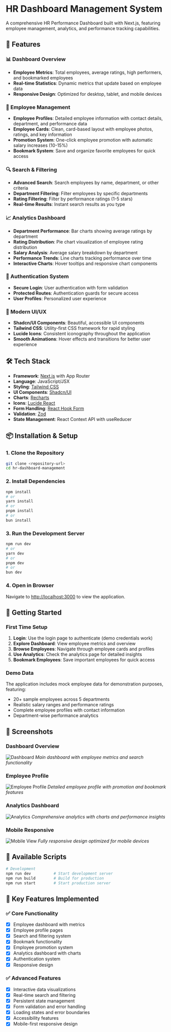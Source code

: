 # HR Dashboard Management System

A comprehensive HR Performance Dashboard built with Next.js, featuring employee management, analytics, and performance tracking capabilities.

## 🚀 Features

### 📊 Dashboard Overview
- **Employee Metrics**: Total employees, average ratings, high performers, and bookmarked employees
- **Real-time Statistics**: Dynamic metrics that update based on employee data
- **Responsive Design**: Optimized for desktop, tablet, and mobile devices

### 👥 Employee Management
- **Employee Profiles**: Detailed employee information with contact details, department, and performance data
- **Employee Cards**: Clean, card-based layout with employee photos, ratings, and key information
- **Promotion System**: One-click employee promotion with automatic salary increases (10-15%)
- **Bookmark System**: Save and organize favorite employees for quick access

### 🔍 Search & Filtering
- **Advanced Search**: Search employees by name, department, or other criteria
- **Department Filtering**: Filter employees by specific departments
- **Rating Filtering**: Filter by performance ratings (1-5 stars)
- **Real-time Results**: Instant search results as you type

### 📈 Analytics Dashboard
- **Department Performance**: Bar charts showing average ratings by department
- **Rating Distribution**: Pie chart visualization of employee rating distribution
- **Salary Analysis**: Average salary breakdown by department
- **Performance Trends**: Line charts tracking performance over time
- **Interactive Charts**: Hover tooltips and responsive chart components

### 🔐 Authentication System
- **Secure Login**: User authentication with form validation
- **Protected Routes**: Authentication guards for secure access
- **User Profiles**: Personalized user experience

### 🎨 Modern UI/UX
- **Shadcn/UI Components**: Beautiful, accessible UI components
- **Tailwind CSS**: Utility-first CSS framework for rapid styling
- **Lucide Icons**: Consistent iconography throughout the application
- **Smooth Animations**: Hover effects and transitions for better user experience

## 🛠️ Tech Stack

- **Framework**: [Next.js](https://nextjs.org/) with App Router
- **Language**: JavaScript/JSX
- **Styling**: [Tailwind CSS](https://tailwindcss.com/)
- **UI Components**: [Shadcn/UI](https://ui.shadcn.com/)
- **Charts**: [Recharts](https://recharts.org/)
- **Icons**: [Lucide React](https://lucide.dev/)
- **Form Handling**: [React Hook Form](https://react-hook-form.com/)
- **Validation**: [Zod](https://zod.dev/)
- **State Management**: React Context API with useReducer

## 📦 Installation & Setup

### 1. Clone the Repository
```bash
git clone <repository-url>
cd hr-dashboard-management
```

### 2. Install Dependencies
```bash
npm install
# or
yarn install
# or
pnpm install
# or
bun install
```

### 3. Run the Development Server
```bash
npm run dev
# or
yarn dev
# or
pnpm dev
# or
bun dev
```

### 4. Open in Browser
Navigate to [http://localhost:3000](http://localhost:3000) to view the application.

## 🚀 Getting Started

### First Time Setup
1. **Login**: Use the login page to authenticate (demo credentials work)
2. **Explore Dashboard**: View employee metrics and overview
3. **Browse Employees**: Navigate through employee cards and profiles
4. **Use Analytics**: Check the analytics page for detailed insights
5. **Bookmark Employees**: Save important employees for quick access

### Demo Data
The application includes mock employee data for demonstration purposes, featuring:
- 20+ sample employees across 5 departments
- Realistic salary ranges and performance ratings
- Complete employee profiles with contact information
- Department-wise performance analytics

## 📱 Screenshots

### Dashboard Overview
![Dashboard](screenshots/dashboard.png)
*Main dashboard with employee metrics and search functionality*

### Employee Profile
![Employee Profile](screenshots/employee-profile.png)
*Detailed employee profile with promotion and bookmark features*

### Analytics Dashboard
![Analytics](screenshots/analytics.png)
*Comprehensive analytics with charts and performance insights*

### Mobile Responsive
![Mobile View](screenshots/mobile.png)
*Fully responsive design optimized for mobile devices*

## 🔧 Available Scripts

```bash
# Development
npm run dev          # Start development server
npm run build        # Build for production
npm run start        # Start production server

```

## 🎯 Key Features Implemented

### ✅ Core Functionality
- [x] Employee dashboard with metrics
- [x] Employee profile pages
- [x] Search and filtering system
- [x] Bookmark functionality
- [x] Employee promotion system
- [x] Analytics dashboard with charts
- [x] Authentication system
- [x] Responsive design

### ✅ Advanced Features
- [x] Interactive data visualizations
- [x] Real-time search and filtering
- [x] Persistent state management
- [x] Form validation and error handling
- [x] Loading states and error boundaries
- [x] Accessibility features
- [x] Mobile-first responsive design
